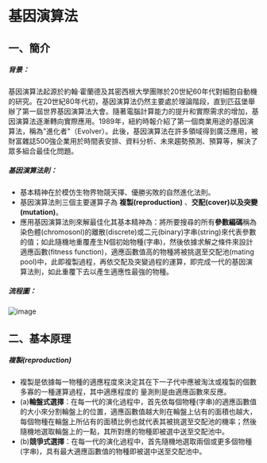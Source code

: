 # 基因演算法
## 一、簡介

##### 背景：

基因演算法起源於約翰·霍蘭德及其密西根大學團隊於20世紀60年代對細胞自動機的研究。在20世紀80年代初，基因演算法仍然主要處於理論階段，直到匹茲堡舉辦了第一屆世界基因演算法大會。隨著電腦計算能力的提升和實際需求的增加，基因演算法逐漸轉向實際應用。1989年，紐約時報介紹了第一個商業用途的基因演算法，稱為"進化者"（Evolver）。此後，基因演算法在許多領域得到廣泛應用，被財富雜誌500強企業用於時間表安排、資料分析、未來趨勢預測、預算等，解決了眾多組合最佳化問題。

##### 基因演算法則：

* 基本精神在於模仿生物界物競天擇、優勝劣敗的自然進化法則。
* 基因演算法則三個主要運算子為 **複製(reproduction)** 、**交配(cover)**以及**突變(mutation)**。
* 應用基因演算法則來解最佳化其基本精神為：將所要搜尋的所有**參數編碼**稱為染色體(chromosonl)的離散(discrete)或二元(binary)字串(string)來代表參數的值；如此隨機地重覆產生N個初始物種(字串)，然後依據求解之條件來設計適應函數(fitness function)，適應函數值高的物種將被挑選至交配池(mating pool)中，此即複製過程，再依交配及突變過程的運算，即完成一代的基因演算法則，如此重覆下去以產生適應性最強的物種。

##### 流程圖：
![image](https://github.com/soon1110014/alg112a/assets/105185732/a88d88e0-3e8a-46fc-bd0b-582168789a79)

## 二、基本原理

##### 複製(reproduction)
* 複製是依據每一物種的適應程度來決定其在下一子代中應被淘汰或複製的個數多寡的一種運算過程，其中適應程度的   量測則是由適應函數來反應。
* (a)**輪盤式選擇**：在每一代的演化過程中，首先依每個物種(字串)的適應函數值的大小來分割輪盤上的位置，適應函數值越大則在輪盤上佔有的面積也越大，每個物種在輪盤上所佔有的面積比例也就代表其被挑選至交配池的機率；然後隨機地選取輪盤上的一點，其所對應的物種即被選中送至交配池中。
* (b)**競爭式選擇**：在每一代的演化過程中，首先隨機地選取兩個或更多個物種(字串)，具有最大適應函數值的物種即被選中送至交配池中。




